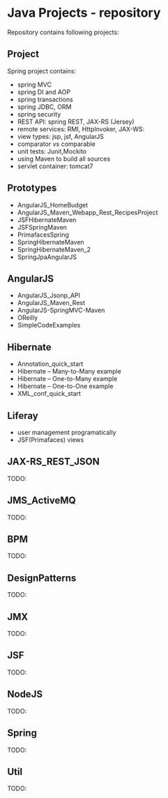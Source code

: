 
Java Projects - repository
==========================

Repository contains following projects:

Project
-------

Spring project contains:

- spring MVC
- spring DI and AOP
- spring transactions
- spring JDBC, ORM
- spring security
- REST API: spring REST, JAX-RS (Jersey) 
- remote services: RMI, HttpInvoker, JAX-WS:
- view types: jsp, jsf, AngularJS
- comparator vs comparable
- unit tests: Junit,Mockito
- using Maven to build all sources
- servlet container: tomcat7

Prototypes
----------

- AngularJS_HomeBudget
- AngularJS_Maven_Webapp_Rest_RecipesProject 
- JSFHibernateMaven
- JSFSpringMaven
- PrimafacesSpring
- SpringHibernateMaven
- SpringHibernateMaven_2
- SpringJpaAngularJS


AngularJS
---------
- AngularJS_Jsonp_API
- AngularJS_Maven_Rest
- AngularJS-SpringMVC-Maven
- OReilly
- SimpleCodeExamples

Hibernate
---------

- Annotation_quick_start
- Hibernate – Many-to-Many example
- Hibernate – One-to-Many example
- Hibernate – One-to-One example
- XML_conf_quick_start

Liferay
-------
- user management programatically
- JSF(Primafaces)  views


JAX-RS_REST_JSON
----------------
TODO:

JMS_ActiveMQ
------------
TODO:

BPM
----
TODO:

DesignPatterns
--------------
TODO:


JMX
---
TODO:

JSF
----
TODO:

NodeJS
------
TODO:

Spring
------
TODO:

Util
-----
TODO:
